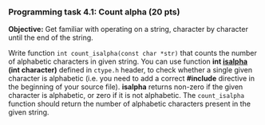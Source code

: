 ### Programming task 4.1: Count alpha (20 pts)

**Objective:** Get familiar with operating on a string, character by character until 
the end of the string.

Write function `int count_isalpha(const char *str)` that counts the number of alphabetic 
characters in given string. You can use function **int [isalpha](http://linux.die.net/man/3/isalpha)
(int character)** defined in `ctype.h` header, to check whether a single given character 
is alphabetic (i.e. you need to add a correct **#include** directive in the beginning 
of your source file). **isalpha** returns non-zero if the given character is alphabetic, 
or zero if it is not alphabetic. The `count_isalpha` function should return the number of 
alphabetic characters present in the given string.
